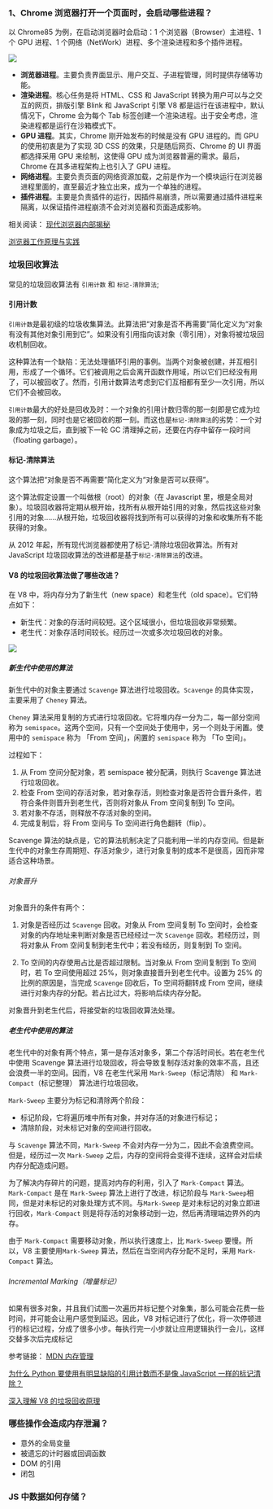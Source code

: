 ### 1、Chrome 浏览器打开一个页面时，会启动哪些进程？

以 Chrome85 为例，在启动浏览器时会启动：1 个浏览器（Browser）主进程、1 个 GPU 进程、1 个网络（NetWork）进程、多个渲染进程和多个插件进程。

![](./images/01.png)

- **浏览器进程**。主要负责界面显示、用户交互、子进程管理，同时提供存储等功能。
- **渲染进程**。核心任务是将 HTML、CSS 和 JavaScript 转换为用户可以与之交互的网页，排版引擎 Blink 和 JavaScript 引擎 V8 都是运行在该进程中，默认情况下，Chrome 会为每个 Tab 标签创建一个渲染进程。出于安全考虑，渲染进程都是运行在沙箱模式下。
- **GPU 进程**。其实，Chrome 刚开始发布的时候是没有 GPU 进程的。而 GPU 的使用初衷是为了实现 3D CSS 的效果，只是随后网页、Chrome 的 UI 界面都选择采用 GPU 来绘制，这使得 GPU 成为浏览器普遍的需求。最后，Chrome 在其多进程架构上也引入了 GPU 进程。
- **网络进程**。主要负责页面的网络资源加载，之前是作为一个模块运行在浏览器进程里面的，直至最近才独立出来，成为一个单独的进程。
- **插件进程**。主要是负责插件的运行，因插件易崩溃，所以需要通过插件进程来隔离，以保证插件进程崩溃不会对浏览器和页面造成影响。

相关阅读：
[现代浏览器内部揭秘](https://github.com/xitu/gold-miner/blob/master/TODO1/inside-look-at-modern-web-browser-part1.md)

[浏览器工作原理与实践](https://blog.poetries.top/browser-working-principle/guide/part1/lesson01.html)

### 垃圾回收算法

常见的垃圾回收算法有 `引用计数` 和 `标记-清除算法`;

#### 引用计数

`引用计数`是最初级的垃圾收集算法。此算法把“对象是否不再需要”简化定义为“对象有没有其他对象引用到它”。如果没有引用指向该对象（零引用），对象将被垃圾回收机制回收。

这种算法有一个缺陷：无法处理循环引用的事例。当两个对象被创建，并互相引用，形成了一个循环。它们被调用之后会离开函数作用域，所以它们已经没有用了，可以被回收了。然而，引用计数算法考虑到它们互相都有至少一次引用，所以它们不会被回收。

`引用计数`最大的好处是回收及时：一个对象的引用计数归零的那一刻即是它成为垃圾的那一刻，同时也是它被回收的那一刻。而这也是`标记-清除算法`的劣势：一个对象成为垃圾之后，直到被下一轮 GC 清理掉之前，还要在内存中留存一段时间（floating garbage）。

#### 标记-清除算法

这个算法把“对象是否不再需要”简化定义为“对象是否可以获得”。

这个算法假定设置一个叫做根（root）的对象（在 Javascript 里，根是全局对象）。垃圾回收器将定期从根开始，找所有从根开始引用的对象，然后找这些对象引用的对象……从根开始，垃圾回收器将找到所有可以获得的对象和收集所有不能获得的对象。

从 2012 年起，所有现代浏览器都使用了标记-清除垃圾回收算法。所有对 JavaScript 垃圾回收算法的改进都是基于`标记-清除算法`的改进。

#### V8 的垃圾回收算法做了哪些改进？

在 V8 中，将内存分为了新生代（new space）和老生代（old space）。它们特点如下：

- 新生代：对象的存活时间较短。这个区域很小，但垃圾回收非常频繁。
- 老生代：对象存活时间较长。经历过一次或多次垃圾回收的对象。

![](./images/02.png)

##### 新生代中使用的算法

新生代中的对象主要通过 `Scavenge` 算法进行垃圾回收。`Scavenge` 的具体实现，主要采用了 `Cheney` 算法。

`Cheney` 算法采用复制的方式进行垃圾回收。它将堆内存一分为二，每一部分空间称为 `semispace`。这两个空间，只有一个空间处于使用中，另一个则处于闲置。使用中的 `semispace` 称为 「From 空间」，闲置的 `semispace` 称为 「To 空间」。

过程如下：

1. 从 From 空间分配对象，若 semispace 被分配满，则执行 Scavenge 算法进行垃圾回收。
1. 检查 From 空间的存活对象，若对象存活，则检查对象是否符合晋升条件，若符合条件则晋升到老生代，否则将对象从 From 空间复制到 To 空间。
1. 若对象不存活，则释放不存活对象的空间。
1. 完成复制后，将 From 空间与 To 空间进行角色翻转（flip）。

Scavenge 算法的缺点是，它的算法机制决定了只能利用一半的内存空间。但是新生代中的对象生存周期短、存活对象少，进行对象复制的成本不是很高，因而非常适合这种场景。

###### 对象晋升

对象晋升的条件有两个：

1. 对象是否经历过 `Scavenge` 回收。对象从 From 空间复制 To 空间时，会检查对象的内存地址来判断对象是否已经经过一次 `Scavenge` 回收。若经历过，则将对象从 From 空间复制到老生代中；若没有经历，则复制到 To 空间。

1. To 空间的内存使用占比是否超过限制。当对象从 From 空间复制到 To 空间时，若 To 空间使用超过 25%，则对象直接晋升到老生代中。设置为 25% 的比例的原因是，当完成 `Scavenge` 回收后，To 空间将翻转成 From 空间，继续进行对象内存的分配。若占比过大，将影响后续内存分配。

对象晋升到老生代后，将接受新的垃圾回收算法处理。

##### 老生代中使用的算法

老生代中的对象有两个特点，第一是存活对象多，第二个存活时间长。若在老生代中使用 Scavenge 算法进行垃圾回收，将会导致复制存活对象的效率不高，且还会浪费一半的空间。因而，V8 在老生代采用 `Mark-Sweep`（标记清除） 和 `Mark-Compact`（标记整理） 算法进行垃圾回收。

`Mark-Sweep` 主要分为标记和清除两个阶段：

- 标记阶段，它将遍历堆中所有对象，并对存活的对象进行标记；
- 清除阶段，对未标记对象的空间进行回收。

与 `Scavenge` 算法不同，`Mark-Sweep` 不会对内存一分为二，因此不会浪费空间。但是，经历过一次 `Mark-Sweep` 之后，内存的空间将会变得不连续，这样会对后续内存分配造成问题。

为了解决内存碎片的问题，提高对内存的利用，引入了 `Mark-Compact` 算法。`Mark-Compact` 是在 `Mark-Sweep` 算法上进行了改进，标记阶段与 `Mark-Sweep`相同，但是对未标记的对象处理方式不同。与`Mark-Sweep` 是对未标记的对象立即进行回收，`Mark-Compact` 则是将存活的对象移动到一边，然后再清理端边界外的内存。

由于 `Mark-Compact` 需要移动对象，所以执行速度上，比 `Mark-Sweep` 要慢。所以，V8 主要使用`Mark-Sweep` 算法，然后在当空间内存分配不足时，采用 `Mark-Compact` 算法。

###### Incremental Marking（增量标记）

如果有很多对象，并且我们试图一次遍历并标记整个对象集，那么可能会花费一些时间，并可能会让用户感觉到延迟。因此，V8 对标记进行了优化，将一次停顿进行的标记过程，分成了很多小步。每执行完一小步就让应用逻辑执行一会儿，这样交替多次后完成标记

参考链接：
[MDN 内存管理](https://developer.mozilla.org/zh-CN/docs/Web/JavaScript/Memory_Management)

[为什么 Python 要使用有明显缺陷的引用计数而不是像 JavaScript 一样的标记清除？](https://www.zhihu.com/question/33529443/answer/56755648)

[深入理解 V8 的垃圾回收原理](https://www.jianshu.com/p/b8ed21e8a4fb)

### 哪些操作会造成内存泄漏？

- 意外的全局变量
- 被遗忘的计时器或回调函数
- DOM 的引用
- 闭包

### JS 中数据如何存储？
